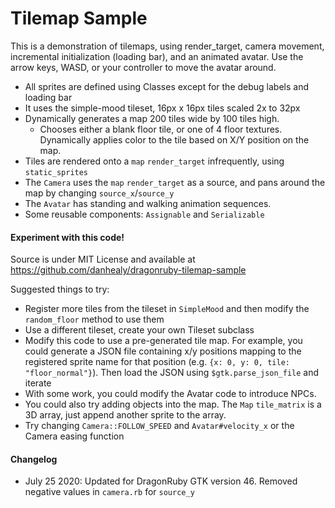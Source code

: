 # Tilemap Sample

This is a demonstration of tilemaps, using render_target, camera movement, incremental initialization (loading bar), and an animated avatar.  Use the arrow keys, WASD, or your controller to move the avatar around.
- All sprites are defined using Classes except for the debug labels and loading bar
- It uses the simple-mood tileset, 16px x 16px tiles scaled 2x to 32px
- Dynamically generates a map 200 tiles wide by 100 tiles high.
  - Chooses either a blank floor tile, or one of 4 floor textures.  Dynamically applies color to the tile based on X/Y position on the map.
- Tiles are rendered onto a `map` `render_target` infrequently, using `static_sprites`
- The `Camera` uses the `map` `render_target` as a source, and pans around the map by changing `source_x`/`source_y`
- The `Avatar` has standing and walking animation sequences.
- Some reusable components: `Assignable` and `Serializable`


#### Experiment with this code!
Source is under MIT License and available at https://github.com/danhealy/dragonruby-tilemap-sample

Suggested things to try:
- Register more tiles from the tileset in `SimpleMood` and then modify the `random_floor` method to use them
- Use a different tileset, create your own Tileset subclass
- Modify this code to use a pre-generated tile map.  For example, you could generate a JSON file containing x/y positions mapping to the registered sprite name for that position (e.g. `{x: 0, y: 0, tile: "floor_normal"}`).  Then load the JSON using `$gtk.parse_json_file` and iterate
- With some work, you could modify the Avatar code to introduce NPCs.
- You could also try adding objects into the map.  The `Map` `tile_matrix` is a 3D array, just append another sprite to the array.
- Try changing `Camera::FOLLOW_SPEED` and `Avatar#velocity_x` or the Camera easing function

#### Changelog
- July 25 2020: Updated for DragonRuby GTK version 46.  Removed negative values in `camera.rb` for `source_y`
